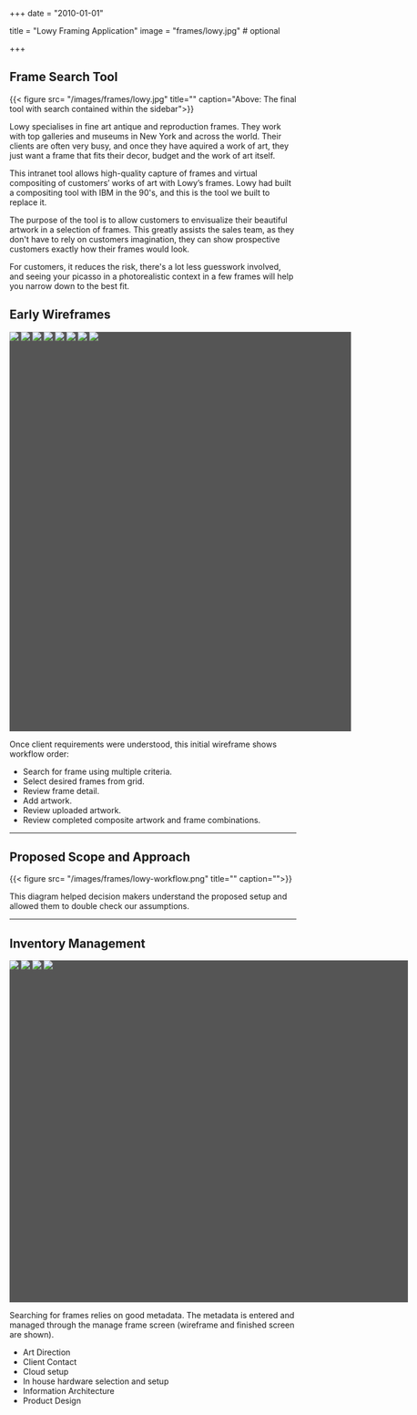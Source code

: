 +++
date = "2010-01-01"

title = "Lowy Framing Application"
image = "frames/lowy.jpg" # optional

+++
<script src="/galleria/galleria-1.4.2.min.js"></script>

## Frame Search Tool
{{< figure src= "/images/frames/lowy.jpg" title="" caption="Above: The final tool with search contained within the sidebar">}}

Lowy specialises in fine art antique and reproduction frames. They work with top galleries and museums in New York and across the world. Their clients are often very busy, and once they have aquired a work of art, they just want a frame that fits their decor, budget and the work of art itself.

This intranet tool allows high-quality capture of frames and virtual compositing of customers’ works of art with Lowy’s frames. Lowy had built a compositing tool with IBM in the 90's, and this is the tool we built to replace it.

The purpose of the tool is to allow customers to envisualize their beautiful artwork in a selection of frames. This greatly assists the sales team, as they don't have to rely on customers imagination, they can show prospective customers exactly how their frames would look.

For customers, it reduces the risk, there's a lot less guesswork involved, and seeing your picasso in a photorealistic context in a few frames will help you narrow down to the best fit.

## Early Wireframes

<div class="galleria" style="width: 600px;height: 701px; background: #555; border:0; padding:0; margin:0;" >
    <img src="/images/frames/Frame-Finder-tabbed-1.png" data-title="Faceted Frame Search" data-description="Criteria from existing inventory used to populate the search page.">
    <img src="/images/frames/functioning-prototype.png" data-title="Early search prototype" data-description="Working prototype for the search.">
    <img src="/images/frames/framesView-action.jpg" data-title="Later search prototype" data-description="Later prototype is more compact.">
    <img src="/images/frames/Frame-Finder-tabbed-2.png" data-title="Search Results" data-description="Frames that match the search criteria">
    <img src="/images/frames/Frame-Finder-tabbed-3.png" data-title="Frame Detail" data-description="Summary information about an individual frame.">
    <img src="/images/frames/Frame-Finder-tabbed-4.png" data-title="Artwork Search/Upload" data-description="Sales team members could search for existing artwork or upload something new.">
    <img src="/images/frames/Frame-Finder-tabbed-5.png" data-title="Artwork Portfolio" data-description="Client's art works assembled together.">
    <img src="/images/frames/Frame-Finder-tabbed-6.png" data-title="Framed Art Composites" data-description="This screen shows art applied to frames, to be reviewed by the client.">
</div>


Once client requirements were understood, this initial wireframe shows workflow order: 

 * Search for frame using multiple criteria.
 * Select desired frames from grid.
 * Review frame detail.
 * Add artwork.
 * Review uploaded artwork.
 * Review completed composite artwork and frame combinations.

----
## Proposed Scope and Approach

{{< figure src= "/images/frames/lowy-workflow.png" title="" caption="">}}

This diagram helped decision makers understand the proposed setup and allowed them to double check our assumptions.


----

## Inventory Management

<div class="galleria" style="width: 700px;height: 600px; background: #555; border:0; padding:0; margin:0;" >
    <img src="/images/frames/Lowy-maintenance-edit.png" data-title="Initial Maintenance Screen" data-description="">
    <img src="/images/frames/delete-frame.png" data-title="Frame detail management" data-description="">
    <img src="/images/frames/Lowy-design-all-frames-view-sm.png" data-title="Inventory view" data-description="">
    <img src="/images/frames/Lowy-maintenance-import-sm.png" data-title="Frame import wireframe" data-description="">
</div>

Searching for frames relies on good metadata. The metadata is entered and managed through the manage frame screen (wireframe and finished screen are shown).

* Art Direction
* Client Contact
* Cloud setup
* In house hardware selection and setup
* Information Architecture
* Product Design
